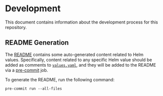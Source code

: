 # Development

This document contains information about the development process for this
repository.

## README Generation

The [README](README.md) contains some auto-generated content related to Helm
values. Specifically, content related to any specific Helm value should be added
as comments to [`values.yaml`](values.yaml), and they will be added to the
README via a [pre-commit](https://pre-commit.com/) job.

To generate the README, run the following command:

```shell
pre-commit run --all-files
```
